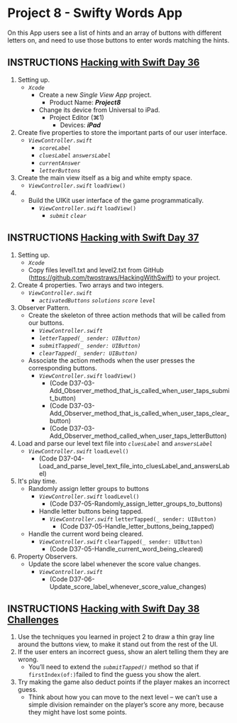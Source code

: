 # Project 8 - Swifty Words App

On this App users see a list of hints and an array of buttons with different letters on, and need to use those buttons to enter words matching the hints.

## INSTRUCTIONS [Hacking with Swift Day 36](https://www.hackingwithswift.com/100/36)

1. Setting up.
   - _`Xcode`_
     - Create a new _Single View App_ project.
       - Product Name: **_Project8_**
     - Change its device from Universal to iPad.
       - Project Editor (⌘1)
         - Devices: **_iPad_**
2. Create five properties to store the important parts of our user interface.
   - _`ViewController.swift`_
     - _`scoreLabel`_
     - _`cluesLabel`_ _`answersLabel`_
     - _`currentAnswer`_
     - _`letterButtons`_
3. Create the main view itself as a big and white empty space.
   - _`ViewController.swift`_ `loadView()`
4. - Build the UIKit user interface of the game programmatically.
     - _`ViewController.swift`_ `loadView()`
       - _`submit`_ _`clear`_

## INSTRUCTIONS [Hacking with Swift Day 37](https://www.hackingwithswift.com/100/37)

1. Setting up.
   - _`Xcode`_
   - Copy files level1.txt and level2.txt from GitHub (https://github.com/twostraws/HackingWithSwift) to your project. 
2. Create 4 properties. Two arrays and two integers.
   - _`ViewController.swift`_
     - _`activatedButtons`_  _`solutions`_ _`score`_ _`level`_
3. Observer Pattern.
     - Create the skeleton of three action methods that will be called from our buttons.
       - _`ViewController.swift`_
       - _`letterTapped(_ sender: UIButton)`_  
       - _`submitTapped(_ sender: UIButton)`_
       - _`clearTapped(_ sender: UIButton)`_
     - Associate the action methods when the user presses the corresponding buttons.
       - _`ViewController.swift`_ `loadView()`
           - (Code D37-03-Add_Observer_method_that_is_called_when_user_taps_submit_button)
           - (Code D37-03-Add_Observer_method_that_is_called_when_user_taps_clear_button)
           - (Code D37-03-Add_Observer_method_called_when_user_taps_letterButton)
4. Load and parse our level text file into _`cluesLabel`_ and _`answersLabel`_
   - _`ViewController.swift`_ `loadLevel()`
     - (Code D37-04-Load_and_parse_level_text_file_into_cluesLabel_and_answersLabel)
5. It's play time.
   - Randomly assign letter groups to buttons
     - _`ViewController.swift`_ `loadLevel()`
         - (Code D37-05-Randomly_assign_letter_groups_to_buttons)
     - Handle letter buttons being tapped.
       - _`ViewController.swift`_ `letterTapped(_ sender: UIButton)`
         - (Code D37-05-Handle_letter_buttons_being_tapped)
   - Handle the current word being cleared.
     - _`ViewController.swift`_ `clearTapped(_ sender: UIButton)`
         - (Code D37-05-Handle_current_word_being_cleared)
6. Property Observers.
   - Update the score label whenever the score value changes.
     - _`ViewController.swift`_
        - (Code D37-06-Update_score_label_whenever_score_value_changes)

## INSTRUCTIONS [Hacking with Swift Day 38 Challenges](https://www.hackingwithswift.com/read/8/6/wrap-up)

1. Use the techniques you learned in project 2 to draw a thin gray line around the buttons view, to make it stand out from the rest of the UI.
2. If the user enters an incorrect guess, show an alert telling them they are wrong.
   - You’ll need to extend the _`submitTapped()`_ method so that if `firstIndex(of:)`failed to find the guess you show the alert.
3. Try making the game also deduct points if the player makes an incorrect guess.
   - Think about how you can move to the next level – we can’t use a simple division remainder on the player’s score any more, because they might have lost some points.